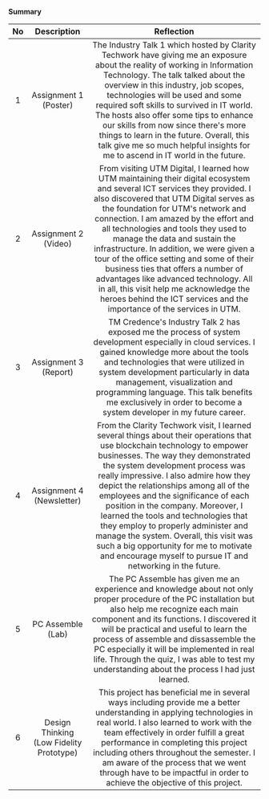 **Summary**

| No | Description | Reflection |
| :---: | :---: | :---: |
| 1 | Assignment 1 (Poster) | The Industry Talk 1 which hosted by Clarity Techwork have giving me an exposure about the reality of working in Information Technology. The talk talked about the overview in this industry, job scopes, technologies will be used and some required soft skills to survived in IT world. The hosts also offer some tips to enhance our skills from now since there's more things to learn in the future. Overall, this talk give me so much helpful insights for me to ascend in IT world in the future. |
| 2 | Assignment 2 (Video) | From visiting UTM Digital, I learned how UTM maintaining their digital ecosystem and several ICT services they provided. I also discovered that UTM Digital serves as the foundation for UTM's network and connection. I am amazed by the effort and all technologies and tools they used to manage the data and sustain the infrastructure. In addition, we were given a tour of the office setting and some of their business ties that offers a number of advantages like advanced technology. All in all, this visit help me acknowledge the heroes behind the ICT services and the importance of the services in UTM. |
| 3 | Assignment 3 (Report) | TM Credence's Industry Talk 2 has exposed me the process of system development especially in cloud services. I gained knowledge more about the tools and technologies that were utilized in system development particularly in data management, visualization and programming language. This talk benefits me exclusively in order to become a system developer in my future career. |
| 4 | Assignment 4 (Newsletter) | From the Clarity Techwork visit, I learned several things about their operations that use blockchain technology to empower businesses. The way they demonstrated the system development process was really impressive. I also admire how they depict the relationships among all of the employees and the significance of each position in the company. Moreover, I learned the tools and technologies that they employ to properly administer and manage the system. Overall, this visit was such a big opportunity for me to motivate and encourage myself to pursue IT and networking in the future. |
| 5 | PC Assemble (Lab) | The PC Assemble has given me an experience and knowledge about not only proper procedure of the PC installation but also  help me recognize each main component and its functions. I discovered it will be practical and useful to learn the process of assemble and dissassemble the PC especially it will be implemented in real life. Through the quiz, I was able to test my understanding about the process I had just learned. |
| 6 | Design Thinking (Low Fidelity Prototype) | This project has beneficial me in several ways including provide me a better understanding in applying technologies in real world. I also learned to work with the team effectively in order fulfill a great performance in completing this project including others throughout the semester. I am aware of the process that we went through have to be impactful in order to achieve the objective of this project. |
